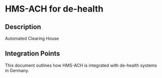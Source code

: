 # HMS-ACH for de-health

## Description

Automated Clearing House

## Integration Points

This document outlines how HMS-ACH is integrated with de-health systems in Germany.
